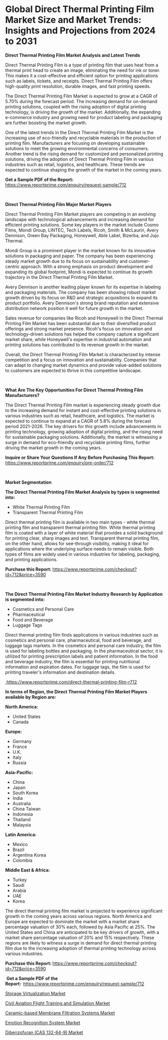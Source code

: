 <p><h1>Global Direct Thermal Printing Film Market Size and Market Trends: Insights and Projections from 2024 to 2031</h1></p><p><strong>Direct Thermal Printing Film Market Analysis and Latest Trends</strong></p>
<p><p>Direct Thermal Printing Film is a type of printing film that uses heat from a thermal print head to create an image, eliminating the need for ink or toner. This makes it a cost-effective and efficient option for printing applications such as labels, tickets, and receipts. Direct Thermal Printing Film offers high-quality print resolution, durable images, and fast printing speeds.</p><p>The Direct Thermal Printing Film Market is expected to grow at a CAGR of 5.70% during the forecast period. The increasing demand for on-demand printing solutions, coupled with the rising adoption of digital printing technology, is driving the growth of the market. Additionally, the expanding e-commerce industry and growing need for product labeling and packaging are further boosting the market growth.</p><p>One of the latest trends in the Direct Thermal Printing Film Market is the increasing use of eco-friendly and recyclable materials in the production of printing film. Manufacturers are focusing on developing sustainable solutions to meet the growing environmental concerns of consumers. Another trend is the rising demand for customized and personalized printing solutions, driving the adoption of Direct Thermal Printing Film in various industries such as retail, logistics, and healthcare. These trends are expected to continue shaping the growth of the market in the coming years.</p></p>
<p><strong>Get a Sample PDF of the Report:&nbsp;</strong> <a href="https://www.reportprime.com/enquiry/request-sample/712">https://www.reportprime.com/enquiry/request-sample/712</a></p>
<p>&nbsp;</p>
<p><strong>Direct Thermal Printing Film Major Market Players</strong></p>
<p><p>Direct Thermal Printing Film Market players are competing in an evolving landscape with technological advancements and increasing demand for efficient printing solutions. Some key players in the market include Cosmo Films, Mondi Group, LINTEC, Tech Labels, Ricoh, Smith & McLaurin, Avery Dennison, Green Bay Packaging, Honeywell, Able Label, Bizerba, and Jujo Thermal.</p><p>Mondi Group is a prominent player in the market known for its innovative solutions in packaging and paper. The company has been experiencing steady market growth due to its focus on sustainability and customer-centric approach. With a strong emphasis on product development and expanding its global footprint, Mondi is expected to continue its growth trajectory in the Direct Thermal Printing Film Market.</p><p>Avery Dennison is another leading player known for its expertise in labeling and packaging materials. The company has been showing robust market growth driven by its focus on R&D and strategic acquisitions to expand its product portfolio. Avery Dennison's strong brand reputation and extensive distribution network position it well for future growth in the market.</p><p>Sales revenue for companies like Ricoh and Honeywell in the Direct Thermal Printing Film Market has been substantial due to their diversified product offerings and strong market presence. Ricoh's focus on innovation and technology-driven solutions has helped the company capture a significant market share, while Honeywell's expertise in industrial automation and printing solutions has contributed to its revenue growth in the market.</p><p>Overall, the Direct Thermal Printing Film Market is characterized by intense competition and a focus on innovation and sustainability. Companies that can adapt to changing market dynamics and provide value-added solutions to customers are expected to thrive in this competitive landscape.</p></p>
<p>&nbsp;</p>
<p><strong>What Are The Key Opportunities For Direct Thermal Printing Film Manufacturers?</strong></p>
<p><p>The Direct Thermal Printing Film market is experiencing steady growth due to the increasing demand for instant and cost-effective printing solutions in various industries such as retail, healthcare, and logistics. The market is expected to continue to expand at a CAGR of 5.8% during the forecast period 2021-2026. The key drivers for this growth include advancements in printing technology, growing adoption of digital printing, and the rising need for sustainable packaging solutions. Additionally, the market is witnessing a surge in demand for eco-friendly and recyclable printing films, further driving the market growth in the coming years.</p></p>
<p><strong>Inquire or Share Your Questions If Any Before Purchasing This Report:</strong> <a href="https://www.reportprime.com/enquiry/pre-order/712">https://www.reportprime.com/enquiry/pre-order/712</a></p>
<p>&nbsp;</p>
<p><strong>Market Segmentation</strong></p>
<p><strong>The Direct Thermal Printing Film Market Analysis by types is segmented into:</strong></p>
<p><ul><li>White Thermal Printing Film</li><li>Transparent Thermal Printing Film</li></ul></p>
<p><p>Direct thermal printing film is available in two main types - white thermal printing film and transparent thermal printing film. White thermal printing film is coated with a layer of white material that provides a solid background for printing clear, sharp images and text. Transparent thermal printing film, on the other hand, allows for see-through visibility, making it ideal for applications where the underlying surface needs to remain visible. Both types of films are widely used in various industries for labeling, packaging, and printing applications.</p></p>
<p><strong>Purchase this Report:&nbsp;</strong><a href="https://www.reportprime.com/checkout?id=712&price=3590">https://www.reportprime.com/checkout?id=712&price=3590</a></p>
<p>&nbsp;</p>
<p><strong>The Direct Thermal Printing Film Market Industry Research by Application is segmented into:</strong></p>
<p><ul><li>Cosmetics and Personal Care</li><li>Pharmaceutical</li><li>Food and Beverage</li><li>Luggage Tags</li></ul></p>
<p><p>Direct thermal printing film finds applications in various industries such as cosmetics and personal care, pharmaceutical, food and beverage, and luggage tags markets. In the cosmetics and personal care industry, the film is used for labeling bottles and packaging. In the pharmaceutical sector, it is utilized for printing prescription labels and patient information. In the food and beverage industry, the film is essential for printing nutritional information and expiration dates. For luggage tags, the film is used for printing traveler's information and destination details.</p></p>
<p><a href="https://www.reportprime.com/direct-thermal-printing-film-r712">&nbsp;https://www.reportprime.com/direct-thermal-printing-film-r712</a></p>
<p><strong>In terms of Region, the Direct Thermal Printing Film Market Players available by Region are:</strong></p>
<p>
    <p> <strong> North America: </strong>
        <ul>
            <li>United States</li>
            <li>Canada</li>
        </ul>
        </p> 
    <p> <strong> Europe: </strong>
        <ul>
            <li>Germany</li>
            <li>France</li>
            <li>U.K.</li>
            <li>Italy</li>
            <li>Russia</li>
        </ul>
        </p> 
    <p> <strong> Asia-Pacific: </strong>
        <ul>
            <li>China</li>
            <li>Japan</li>
            <li>South Korea</li>
            <li>India</li>
            <li>Australia</li>
            <li>China Taiwan</li>
            <li>Indonesia</li>
            <li>Thailand</li>
            <li>Malaysia</li>
        </ul>
        </p> 
    <p> <strong> Latin America: </strong>
        <ul>
            <li>Mexico</li>
            <li>Brazil</li>
            <li>Argentina Korea</li>
            <li>Colombia</li>
        </ul>
        </p> 
    <p> <strong> Middle East & Africa: </strong>
        <ul>
            <li>Turkey</li>
            <li>Saudi</li>
            <li>Arabia</li>
            <li>UAE</li>
            <li>Korea</li>
        </ul>
    </p>
    </p>
<p><p>The direct thermal printing film market is projected to experience significant growth in the coming years across various regions. North America and Europe are expected to dominate the market with a market share percentage valuation of 30% each, followed by Asia Pacific at 25%. The United States and China are anticipated to be key drivers of growth, with a market share percentage valuation of 20% and 15% respectively. These regions are likely to witness a surge in demand for direct thermal printing film due to the increasing adoption of thermal printing technology across various industries.</p></p>
<p><strong>Purchase this Report: </strong><a href="https://www.reportprime.com/checkout?id=712&price=3590">https://www.reportprime.com/checkout?id=712&price=3590</a></p>
<p>&nbsp;<strong>Get a Sample PDF of the Report:&nbsp;&nbsp;</strong><a href="https://www.reportprime.com/enquiry/request-sample/712">https://www.reportprime.com/enquiry/request-sample/712</a></p>
<p><strong></strong></p>
<p><p><a href="https://issuu.com/reportprime-2/docs/storage-virtualization-market-size-2030.pptx">Storage Virtualization Market</a></p><p><a href="https://medium.com/@joshdavis1955/civil-aviation-flight-training-and-simulation-market-size-growth-trends-statistics-forecasts-2e189048cbce">Civil Aviation Flight Training and Simulation Market</a></p><p><a href="https://medium.com/@joshdavis1955/ceramic-based-membrane-filtration-systems-market-share-and-new-trends-analysis-by-its-type-350b4223acfe">Ceramic-based Membrane Filtration Systems Market</a></p><p><a href="https://www.linkedin.com/pulse/emotion-recognition-system-market-share-amp-analysis-growth-mrzde">Emotion Recognition System Market</a></p><p><a href="https://github.com/bmorecock/Market-Research-Report-List-4/blob/main/dibenzofuran-cas-132-64-9-market.md">Dibenzofuran (CAS 132-64-9) Market</a></p></p>